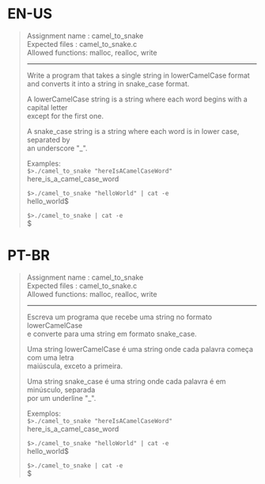 # EN-US

> Assignment name  : camel_to_snake   
> Expected files   : camel_to_snake.c   
> Allowed functions: malloc, realloc, write   
> 
> --------------------------------------------------------------------------------   
> 
> Write a program that takes a single string in lowerCamelCase format   
> and converts it into a string in snake_case format.   
> 
> A lowerCamelCase string is a string where each word begins with a capital letter   
> except for the first one.   
> 
> A snake_case string is a string where each word is in lower case, separated by   
> an underscore "_".   
> 
> Examples:   
> `$>./camel_to_snake "hereIsACamelCaseWord"`   
> here_is_a_camel_case_word   
> 
> `$>./camel_to_snake "helloWorld" | cat -e`   
> hello_world$   
> 
> `$>./camel_to_snake | cat -e`   
> $   

# PT-BR

> Assignment name  : camel_to_snake   
> Expected files   : camel_to_snake.c   
> Allowed functions: malloc, realloc, write   
> 
> --------------------------------------------------------------------------------   
> 
> Escreva um programa que recebe uma string no formato lowerCamelCase   
> e converte para uma string em formato snake_case.   
>
> Uma string lowerCamelCase é uma string onde cada palavra começa com uma letra   
> maiúscula, exceto a primeira.    
>
> Uma string snake_case é uma string onde cada palavra é em minúsculo, separada   
> por um underline "_".   
>
> Exemplos:   
> `$>./camel_to_snake "hereIsACamelCaseWord"`   
> here_is_a_camel_case_word   
> 
> `$>./camel_to_snake "helloWorld" | cat -e`   
> hello_world$   
> 
> `$>./camel_to_snake | cat -e`   
> $   
